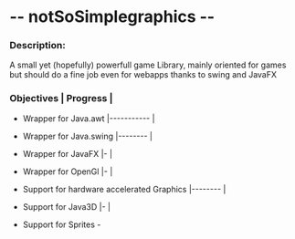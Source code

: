 # --   notSoSimplegraphics --

### Description:
A small yet (hopefully) powerfull game Library, mainly oriented for games but should do a fine job even for webapps thanks to swing and JavaFX

### Objectives                              |   Progress    |
- Wrapper for Java.awt                      |-----------    |
- Wrapper for Java.swing                    |--------       |
- Wrapper for JavaFX                        |-              |
- Wrapper for OpenGl                        |-              |
- Support for hardware accelerated Graphics |--------       |
- Support for Java3D                        |-              |

- Support for Sprites -
